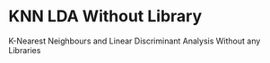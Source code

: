 # KNN LDA Without Library
 K-Nearest Neighbours and Linear Discriminant Analysis Without any Libraries
